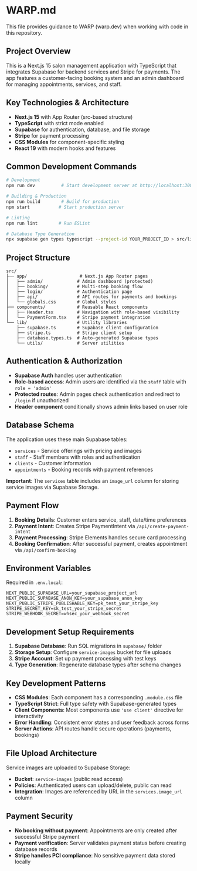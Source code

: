 # WARP.md

This file provides guidance to WARP (warp.dev) when working with code in this repository.

## Project Overview

This is a Next.js 15 salon management application with TypeScript that integrates Supabase for backend services and Stripe for payments. The app features a customer-facing booking system and an admin dashboard for managing appointments, services, and staff.

## Key Technologies & Architecture

- **Next.js 15** with App Router (src-based structure)
- **TypeScript** with strict mode enabled
- **Supabase** for authentication, database, and file storage
- **Stripe** for payment processing
- **CSS Modules** for component-specific styling
- **React 19** with modern hooks and features

## Common Development Commands

```bash
# Development
npm run dev          # Start development server at http://localhost:3000

# Building & Production
npm run build        # Build for production
npm start           # Start production server

# Linting
npm run lint        # Run ESLint

# Database Type Generation
npx supabase gen types typescript --project-id YOUR_PROJECT_ID > src/lib/database.types.ts
```

## Project Structure

```
src/
├── app/                    # Next.js App Router pages
│   ├── admin/             # Admin dashboard (protected)
│   ├── booking/           # Multi-step booking flow
│   ├── login/             # Authentication page
│   ├── api/               # API routes for payments and bookings
│   └── globals.css        # Global styles
├── components/            # Reusable React components
│   ├── Header.tsx         # Navigation with role-based visibility
│   └── PaymentForm.tsx    # Stripe payment integration
└── lib/                   # Utility libraries
    ├── supabase.ts        # Supabase client configuration
    ├── stripe.ts          # Stripe client setup
    ├── database.types.ts  # Auto-generated Supabase types
    └── utils/             # Server utilities
```

## Authentication & Authorization

- **Supabase Auth** handles user authentication
- **Role-based access**: Admin users are identified via the `staff` table with `role = 'admin'`
- **Protected routes**: Admin pages check authentication and redirect to `/login` if unauthorized
- **Header component** conditionally shows admin links based on user role

## Database Schema

The application uses these main Supabase tables:
- `services` - Service offerings with pricing and images
- `staff` - Staff members with roles and authentication
- `clients` - Customer information
- `appointments` - Booking records with payment references

**Important**: The `services` table includes an `image_url` column for storing service images via Supabase Storage.

## Payment Flow

1. **Booking Details**: Customer enters service, staff, date/time preferences
2. **Payment Intent**: Creates Stripe PaymentIntent via `/api/create-payment-intent`
3. **Payment Processing**: Stripe Elements handles secure card processing
4. **Booking Confirmation**: After successful payment, creates appointment via `/api/confirm-booking`

## Environment Variables

Required in `.env.local`:
```env
NEXT_PUBLIC_SUPABASE_URL=your_supabase_project_url
NEXT_PUBLIC_SUPABASE_ANON_KEY=your_supabase_anon_key
NEXT_PUBLIC_STRIPE_PUBLISHABLE_KEY=pk_test_your_stripe_key
STRIPE_SECRET_KEY=sk_test_your_stripe_secret
STRIPE_WEBHOOK_SECRET=whsec_your_webhook_secret
```

## Development Setup Requirements

1. **Supabase Database**: Run SQL migrations in `supabase/` folder
2. **Storage Setup**: Configure `service-images` bucket for file uploads
3. **Stripe Account**: Set up payment processing with test keys
4. **Type Generation**: Regenerate database types after schema changes

## Key Development Patterns

- **CSS Modules**: Each component has a corresponding `.module.css` file
- **TypeScript Strict**: Full type safety with Supabase-generated types
- **Client Components**: Most components use `'use client'` directive for interactivity
- **Error Handling**: Consistent error states and user feedback across forms
- **Server Actions**: API routes handle secure operations (payments, bookings)

## File Upload Architecture

Service images are uploaded to Supabase Storage:
- **Bucket**: `service-images` (public read access)
- **Policies**: Authenticated users can upload/delete, public can read
- **Integration**: Images are referenced by URL in the `services.image_url` column

## Payment Security

- **No booking without payment**: Appointments are only created after successful Stripe payment
- **Payment verification**: Server validates payment status before creating database records
- **Stripe handles PCI compliance**: No sensitive payment data stored locally
